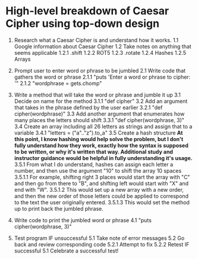 # High-level breakdown of Caesar Cipher using top-down design

1. Research what a Caesar Cipher is and understand how it works.
  1.1 Google information about Caesar Cipher
  1.2 Take notes on anything that seems applicable
    1.2.1 .shift
    1.2.2 ROT5
    1.2.3 .rotate
    1.2.4 Hashes
    1.2.5 Arrays

2. Prompt user to enter word or phrase to be jumbled
  2.1 Write code that gathers the word or phrase
    2.1.1 "puts 'Enter a word or phrase to cipher: '"
    2.1.2 "wordphrase = gets.chomp"

3. Write a method that will take the word or phrase and jumble it up
  3.1 Decide on name for the method
    3.1.1 "def cipher"
  3.2 Add an argument that takes in the phrase defined by the user earlier
    3.2.1 "def cipher(wordphrase)"
  3.3 Add another argument that enumerates how many places the letters should shift
    3.3.1 "def cipher(wordphrase, 3)"
  3.4 Create an array including all 26 letters as strings and assign that to a variable
    3.4.1 "letters = ("a".."z").to_a"
  3.5 Create a hash structure
   **At this point, I know hashing would help solve the problem, but I don't fully understand how they work, exactly how the syntax is supposed to be written, or why it's written that way.  Additional study and instructor guidance would be helpful in fully understanding it's usage.**
   3.5.1 From what I do understand, hashes can assign each letter a number, and then use the argument "10" to shift the array 10 spaces
    3.5.1.1 For example, shifting right 3 places would start the array with "C" and then go from there to "B", and shifting left would start with "X" and end with "W".
    3.5.1.2 This would set up a new array with a new order, and then the new order of those letters could be applied to correspond to the text the user originally entered.
    3.5.1.3 This would set the method up to print back the jumbled phrase.

4. Write code to print the jumbled word or phrase
  4.1 "puts cipher(wordphrase, 3)"

5. Test program
  IF unsuccessful
  5.1 Take note of error messages
  5.2 Go back and review corresponding code
    5.2.1 Attempt to fix
    5.2.2 Retest
  IF successful
  5.1 Celebrate a successful test!
